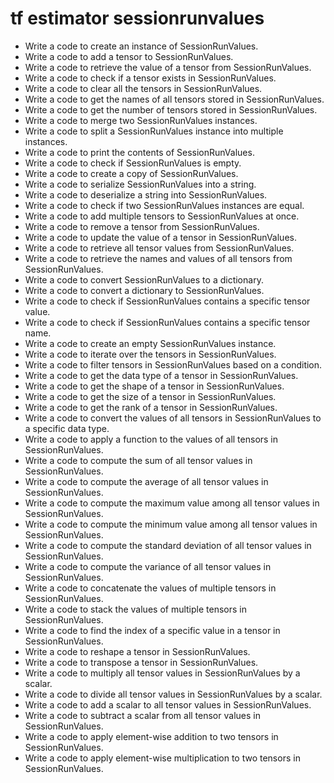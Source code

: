 # tf estimator sessionrunvalues

- Write a code to create an instance of SessionRunValues.
- Write a code to add a tensor to SessionRunValues.
- Write a code to retrieve the value of a tensor from SessionRunValues.
- Write a code to check if a tensor exists in SessionRunValues.
- Write a code to clear all the tensors in SessionRunValues.
- Write a code to get the names of all tensors stored in SessionRunValues.
- Write a code to get the number of tensors stored in SessionRunValues.
- Write a code to merge two SessionRunValues instances.
- Write a code to split a SessionRunValues instance into multiple instances.
- Write a code to print the contents of SessionRunValues.
- Write a code to check if SessionRunValues is empty.
- Write a code to create a copy of SessionRunValues.
- Write a code to serialize SessionRunValues into a string.
- Write a code to deserialize a string into SessionRunValues.
- Write a code to check if two SessionRunValues instances are equal.
- Write a code to add multiple tensors to SessionRunValues at once.
- Write a code to remove a tensor from SessionRunValues.
- Write a code to update the value of a tensor in SessionRunValues.
- Write a code to retrieve all tensor values from SessionRunValues.
- Write a code to retrieve the names and values of all tensors from SessionRunValues.
- Write a code to convert SessionRunValues to a dictionary.
- Write a code to convert a dictionary to SessionRunValues.
- Write a code to check if SessionRunValues contains a specific tensor value.
- Write a code to check if SessionRunValues contains a specific tensor name.
- Write a code to create an empty SessionRunValues instance.
- Write a code to iterate over the tensors in SessionRunValues.
- Write a code to filter tensors in SessionRunValues based on a condition.
- Write a code to get the data type of a tensor in SessionRunValues.
- Write a code to get the shape of a tensor in SessionRunValues.
- Write a code to get the size of a tensor in SessionRunValues.
- Write a code to get the rank of a tensor in SessionRunValues.
- Write a code to convert the values of all tensors in SessionRunValues to a specific data type.
- Write a code to apply a function to the values of all tensors in SessionRunValues.
- Write a code to compute the sum of all tensor values in SessionRunValues.
- Write a code to compute the average of all tensor values in SessionRunValues.
- Write a code to compute the maximum value among all tensor values in SessionRunValues.
- Write a code to compute the minimum value among all tensor values in SessionRunValues.
- Write a code to compute the standard deviation of all tensor values in SessionRunValues.
- Write a code to compute the variance of all tensor values in SessionRunValues.
- Write a code to concatenate the values of multiple tensors in SessionRunValues.
- Write a code to stack the values of multiple tensors in SessionRunValues.
- Write a code to find the index of a specific value in a tensor in SessionRunValues.
- Write a code to reshape a tensor in SessionRunValues.
- Write a code to transpose a tensor in SessionRunValues.
- Write a code to multiply all tensor values in SessionRunValues by a scalar.
- Write a code to divide all tensor values in SessionRunValues by a scalar.
- Write a code to add a scalar to all tensor values in SessionRunValues.
- Write a code to subtract a scalar from all tensor values in SessionRunValues.
- Write a code to apply element-wise addition to two tensors in SessionRunValues.
- Write a code to apply element-wise multiplication to two tensors in SessionRunValues.